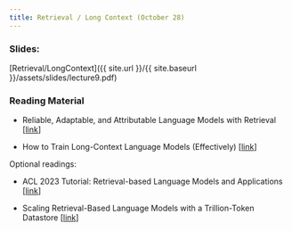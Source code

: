 ```yaml
---
title: Retrieval / Long Context (October 28)
---
```


### Slides: 

[Retrieval/LongContext]({{ site.url }}/{{ site.baseurl }}/assets/slides/lecture9.pdf)

### Reading Material 
- Reliable, Adaptable, and Attributable Language Models with Retrieval [[link](https://arxiv.org/pdf/2403.03187)]

- How to Train Long-Context Language Models (Effectively) [[link](https://arxiv.org/pdf/2410.02660)]

Optional readings:

- ACL 2023 Tutorial: Retrieval-based Language Models and Applications [[link](https://acl2023-retrieval-lm.github.io/)]

- Scaling Retrieval-Based Language Models with a Trillion-Token Datastore [[link](https://arxiv.org/abs/2407.12854)]
